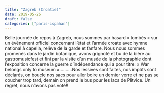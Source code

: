 ```yaml
---
title: "Zagreb (Croatie)"
date: 2019-05-26
draft: false
categories: ["paris-ispahan"]
---
```


Belle journée de repos à Zagreb, nous sommes par hasard « tombés » sur un événement officiel concernant l’état et l’armée croate avec hymne national à capella, relève de la garde et fanfare. Nous nous sommes promenés dans le jardin botanique, avons grignoté et bu de la bière au gastromusicfest et fini par la visite d’un musée de la photographie dont l’exposition concerne la guerre d’indépendance qui a pour titre: » War belongs only to museum »……….Nos lessives sont faites, nos impôts sont déclarés, on boucle nos sacs pour aller boire un dernier verre et ne pas se coucher trop tard, demain on prend le bus pour les lacs de Plitvice. Un regret, nous n’avons pas voté!!
